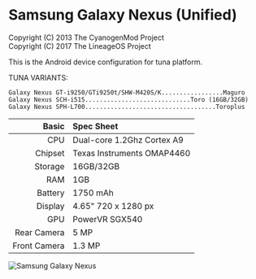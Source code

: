Samsung Galaxy Nexus (Unified)
==============================


Copyright (C) 2013 The CyanogenMod Project  
Copyright (C) 2017 The LineageOS Project  

This is the Android device configuration for tuna platform.

TUNA VARIANTS:

    Galaxy Nexus GT-i9250/GTi9250t/SHW-M420S/K.................Maguro
    Galaxy Nexus SCH-i515.............................Toro (16GB/32GB)
    Galaxy Nexus SPH-L700....................................Toroplus 
           
Basic   	| Spec Sheet
---------------:|:-------------------------
CPU		| Dual-core 1.2Ghz Cortex A9
Chipset		| Texas Instruments OMAP4460
Storage 	| 16GB/32GB
RAM		| 1GB
Battery 	| 1750 mAh
Display 	| 4.65" 720 x 1280 px
GPU		| PowerVR SGX540
Rear Camera	| 5 MP
Front Camera	| 1.3 MP

![Samsung Galaxy Nexus](http://cdn2.gsmarena.com/vv/pics/samsung/samsung-galaxy-nexus-new.jpg)
